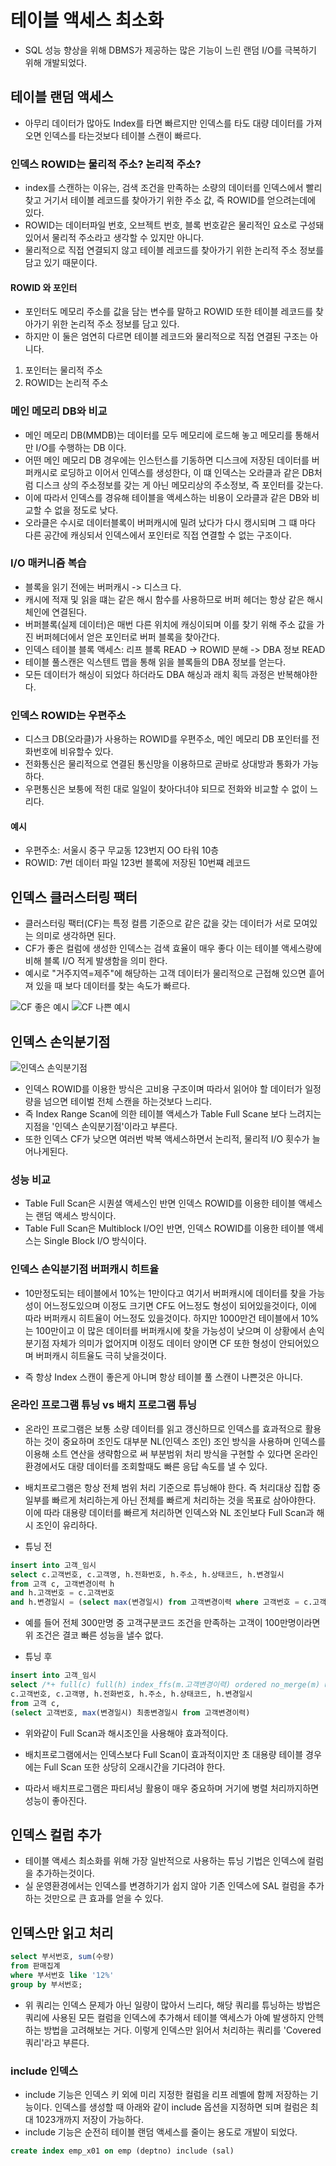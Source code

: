 # 테이블 액세스 최소화

- SQL 성능 향상을 위해 DBMS가 제공하는 많은 기능이 느린 랜덤 I/O를 극복하기 위해 개발되었다.

## 테이블 랜덤 액세스

- 아무리 데이터가 많아도 Index를 타면 빠르지만 인덱스를 타도 대량 데이터를 가져오면 인덱스를 타는것보다 테이블 스캔이 빠르다.

### 인덱스 ROWID는 물리적 주소? 논리적 주소?

- index를 스캔하는 이유는, 검색 조건을 만족하는 소량의 데이터를 인덱스에서 빨리 찾고 거기서 테이블 레코드를 찾아가기 위한 주소 값, 즉 ROWID를 얻으려는데에 있다.
- ROWID는 데이터파일 번호, 오브젝트 번호, 블록 번호같은 물리적인 요소로 구성돼 있어서 물리적 주소라고 생각할 수 있지만 아니다.
- 물리적으로 직접 연결되지 않고 테이블 레코드를 찾아가기 위한 논리적 주소 정보를 담고 있기 때문이다.

#### ROWID 와 포인터

- 포인터도 메모리 주소를 값을 담는 변수를 말하고 ROWID 또한 테이블 레코드를 찾아가기 위한 논리적 주소 정보를 담고 있다.
- 하지만 이 둘은 엄연히 다르면 테이블 레코드와 물리적으로 직접 연결된 구조는 아니다.

1. 포인터는 물리적 주소
2. ROWID는 논리적 주소

### 메인 메모리 DB와 비교

- 메인 메모리 DB(MMDB)는 데이터를 모두 메모리에 로드해 놓고 메모리를 통해서만 I/O를 수행하는 DB 이다.
- 어떤 메인 메모리 DB 경우에는 인스턴스를 기동하면 디스크에 저장된 데이터를 버퍼캐시로 로딩하고 이어서 인덱스를 생성한다, 이 떄 인덱스는 오라클과 같은 DB처럼 디스크 상의 주소정보를 갖는 게 아닌 메모리상의 주소정보, 즉 포인터를 갖는다.
- 이에 따라서 인덱스를 경유해 테이블을 액세스하는 비용이 오라클과 같은 DB와 비교할 수 없을 정도로 낮다.
- 오라클은 수시로 데이터블록이 버퍼캐시에 밀려 났다가 다시 캥시되며 그 떄 마다 다른 공간에 캐싱되서 인덱스에서 포인터로 직접 연결할 수 없는 구조이다.

### I/O 매커니즘 복습

- 블록을 읽기 전에는 버퍼캐시 -> 디스크 다.
- 캐시에 적재 및 읽을 떄는 같은 해시 함수를 사용하므로 버퍼 헤더는 항상 같은 해시 체인에 연결된다.
- 버퍼블록(실제 데이터)은 매번 다른 위치에 캐싱이되며 이를 찾기 위해 주소 값을 가진 버퍼헤더에서 얻은 포인터로 버퍼 블록을 찾아간다.
- 인덱스 테이블 블록 액세스: 리프 블록 READ -> ROWID 분해 -> DBA 정보 READ
- 테이블 풀스캔은 익스텐트 맵을 통해 읽을 블록들의 DBA 정보를 얻는다.
- 모든 데이터가 해싱이 되었다 하더라도 DBA 해싱과 래치 획득 과정은 반복해야한다.

### 인덱스 ROWID는 우편주소

- 디스크 DB(오라클)가 사용하는 ROWID를 우편주소, 메인 메모리 DB 포인터를 전화번호에 비유할수 있다.
- 전화통신은 물리적으로 연결된 통신망을 이용하므로 곧바로 상대방과 통화가 가능하다.
- 우편통신은 보퉁에 적힌 대로 일일이 찾아다녀야 되므로 전화와 비교할 수 없이 느리다.

#### 예시

- 우편주소: 서울시 중구 무교동 123번지 OO 타워 10층
- ROWID: 7번 데이터 파일 123번 블록에 저장된 10번쨰 레코드

## 인덱스 클러스터링 팩터

- 클러스터링 팩터(CF)는 특정 컬름 기준으로 같은 값을 갖는 데이터가 서로 모여있는 의미로 생각하면 된다.
- CF가 좋은 컬럼에 생성한 인덱스는 검색 효율이 매우 좋다 이는 테이블 액세스량에 비해 블록 I/O 적게 발생함을 의미 한다.
- 예시로 "거주지역=제주"에 해당하는 고객 데이터가 물리적으로 근접해 있으면 흩어져 있을 때 보다 데이터를 찾는 속도가 빠르다.

![CF 좋은 예시](./good_cf.png)
![CF 나쁜 예시](./bad_cf.jpg)

## 인덱스 손익분기점

![인덱스 손익분기점](./index_speed.png)

- 인덱스 ROWID를 이용한 방식은 고비용 구조이며 따라서 읽어야 할 데이터가 일정량을 넘으면 테이벌 전체 스캔을 하는것보다 느리다.
- 즉 Index Range Scan에 의한 테이블 액세스가 Table Full Scane 보다 느려지는 지점을 '인덱스 손익분기점'이라고 부른다.
- 또한 인덱스 CF가 낮으면 여러번 박복 액세스하면서 논리적, 물리적 I/O 횟수가 늘어나게된다.

### 성능 비교

- Table Full Scan은 시퀀셜 액세스인 반면 인덱스 ROWID를 이용한 테이블 액세스는 랜덤 액세스 방식이다.
- Table Full Scan은 Multiblock I/O인 반면, 인덱스 ROWID를 이용한 테이블 액세스는 Single Block I/O 방식이다.

### 인덱스 손익분기점 버퍼캐시 히트율

- 10만정도되는 테이블에서 10%는 1만이다고 여기서 버퍼캐시에 데이터를 찾을 가능성이 어느정도있으며 이정도 크기면 CF도 어느정도 형성이 되어있을것이다, 이에 따라 버퍼캐시 히트율이 어느정도 있을것이다. 하지만 1000만건 테이블에서 10%는 100만이고 이 많은 데이터를 버퍼캐시에 찾을 가능성이 낮으며 이 상황에서 손익분기점 자체가 의미가 없어지며 이정도 데이터 양이면 CF 또한 형성이 안되어있으며 버퍼캐시 히트율도 극히 낮을것이다.

- 즉 항상 Index 스캔이 좋은게 아니며 항상 테이블 풀 스캔이 나쁜것은 아니다.

### 온라인 프로그램 튜닝 vs 배치 프로그램 튜닝

- 온라인 프로그램은 보통 소량 데이터를 읽고 갱신하므로 인덱스를 효과적으로 활용하는 것이 중요하며 조인도 대부분 NL(인덱스 조인) 조인 방식을 사용하며 인덱스를 이용해 소트 연산을 생략함으로 써 부분범위 처리 방식을 구현할 수 있다면 온라인 환경에서도 대량 데이터를 조회할때도 빠른 응답 속도를 낼 수 있다.
- 배치프로그램은 항상 전체 범위 처리 기준으로 튜닝해야 한다. 즉 처리대상 집합 중 일부를 빠르게 처리하는게 아닌 전체를 빠르게 처리하는 것을 목표로 삼아야한다. 이에 따라 대용량 데이터를 빠르게 처리하면 인덱스와 NL 조인보다 Full Scan과 해시 조인이 유리하다.

- 튜닝 전

```sql
insert into 고객_임시
select c.고객번호, c.고객명, h.전화번호, h.주소, h.상태코드, h.변경일시
from 고객 c, 고객변경이력 h
and h.고객번호 = c.고객번호
and h.변경일시 = (select max(변경일시) from 고객변경이력 where 고객번호 = c.고객번호 and 변경일시 >= trunc(add_months(sysdate, -12), 'mm') and 변경열시 < trunc(sysdate, 'mm'))
```

- 예를 들어 전체 300만명 중 고객구분코드 조건을 만족하는 고객이 100만명이라면 위 조건은 결코 빠른 성능을 낼수 없다.

- 튜닝 후

```sql
insert into 고객_임시
select /*+ full(c) full(h) index_ffs(m.고객변경이력) ordered no_merge(m) use_hash(m) use_hash(h) */
c.고객번호, c.고객명, h.전화번호, h.주소, h.상태코드, h.변경일시
from 고객 c,
(select 고객번호, max(변경일시) 최종변경일시 from 고객변경이력)
```

- 위와같이 Full Scan과 해시조인을 사용해야 효과적이다.

- 배치프로그램에서는 인덱스보다 Full Scan이 효과적이지만 초 대용량 테이블 경우에는 Full Scan 또한 상당히 오래시간을 기다려야 한다.
- 따라서 배치프로그램은 파티셔닝 활용이 매우 중요하며 거기에 병렬 처리까지하면 성능이 좋아진다.

## 인덱스 컬럼 추가

- 테이블 액세스 최소화를 위해 가장 일반적으로 사용하는 튜닝 기법은 인덱스에 컬럼을 추가하는것이다.
- 실 운영환경에서는 인덱스를 변경하기가 쉽지 않아 기존 인덱스에 SAL 컬럼을 추가하는 것만으로 큰 효과를 얻을 수 있다.

## 인덱스만 읽고 처리

```sql
select 부서번호, sum(수량)
from 판매집계
where 부서번호 like '12%'
group by 부서번호;
```

- 위 쿼리는 인덱스 문제가 아닌 일량이 많아서 느리다, 해당 쿼리를 튜닝하는 방법은 쿼리에 사용된 모든 컬럼을 인덱스에 추가해서 테이블 액세스가 아예 발생하지 안헥 하는 방법을 고려해보는 거다. 이렇게 인덱스만 읽어서 처리하는 쿼리를 'Covered 쿼리'라고 부른다.

### include 인덱스

- include 기능은 인덱스 키 외에 미리 지정한 컬럼을 리프 레벨에 함께 저장하는 기능이다. 인덱스를 생성할 때 아래와 같이 include 옵션을 지정하면 되며 컬럼은 최대 1023개까지 저장이 가능하다.
- include 기능은 순전히 테이블 랜덤 액세스를 줄이는 용도로 개발이 되었다.

```sql
create index emp_x01 on emp (deptno) include (sal)
```
